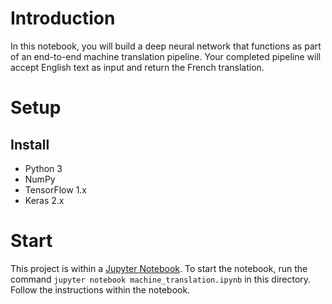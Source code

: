 # Introduction
In this notebook, you will build a deep neural network that functions as part of an end-to-end machine translation pipeline. Your completed pipeline will accept English text as input and return the French translation.

# Setup

## Install
- Python 3
- NumPy
- TensorFlow 1.x
- Keras 2.x

# Start
This project is within a [Jupyter Notebook](http://jupyter.org/). To start the notebook, run the command `jupyter notebook machine_translation.ipynb` in this directory. Follow the instructions within the notebook.
